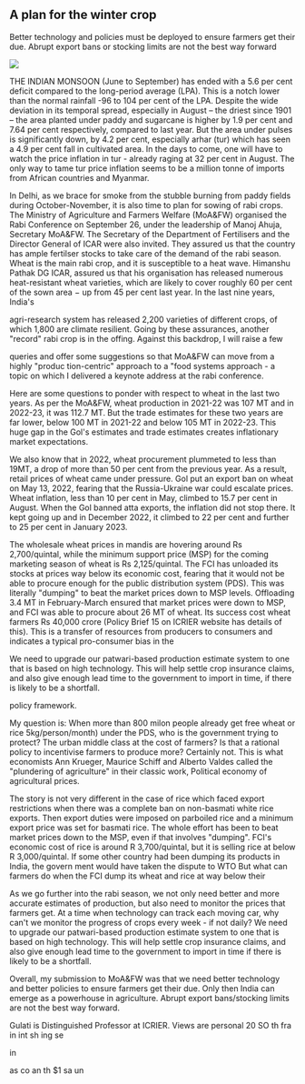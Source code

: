 ## A plan for the winter crop

Better technology and policies must be deployed to ensure farmers get their due. Abrupt export bans or stocking limits are not the best way forward

![](_page_0_Picture_2.jpeg)

THE INDIAN MONSOON (June to September) has ended with a 5.6 per cent deficit compared to the long-period average (LPA). This is a notch lower than the normal rainfall -96 to 104 per cent of the LPA. Despite the wide deviation in its temporal spread, especially in August – the driest since  $1901$  – the area planted under paddy and sugarcane is higher by 1.9 per cent and 7.64 per cent respectively, compared to last year. But the area under pulses is significantly down, by 4.2 per cent, especially arhar (tur) which has seen a 4.9 per cent fall in cultivated area. In the days to come, one will have to watch the price inflation in tur - already raging at 32 per cent in August. The only way to tame tur price inflation seems to be a million tonne of imports from African countries and Myanmar.

In Delhi, as we brace for smoke from the stubble burning from paddy fields during October-November, it is also time to plan for sowing of rabi crops. The Ministry of Agriculture and Farmers Welfare (MoA&FW) organised the Rabi Conference on September 26, under the leadership of Manoj Ahuja, Secretary MoA&FW. The Secretary of the Department of Fertilisers and the Director General of ICAR were also invited. They assured us that the country has ample fertilser stocks to take care of the demand of the rabi season. Wheat is the main rabi crop, and it is susceptible to a heat wave. Himanshu Pathak DG ICAR, assured us that his organisation has released numerous heat-resistant wheat varieties, which are likely to cover roughly 60 per cent of the sown area  $-$  up from 45 per cent last year. In the last nine years, India's

agri-research system has released 2,200 varieties of different crops, of which 1,800 are climate resilient. Going by these assurances, another "record" rabi crop is in the offing. Against this backdrop, I will raise a few

queries and offer some suggestions so that MoA&FW can move from a highly "produc tion-centric" approach to a "food systems approach - a topic on which I delivered a keynote address at the rabi conference.

Here are some questions to ponder with respect to wheat in the last two years. As per the MoA&FW, wheat production in 2021-22 was 107 MT and in 2022-23, it was 112.7 MT. But the trade estimates for these two years are far lower, below 100 MT in 2021-22 and below 105 MT in 2022-23. This huge gap in the Gol's estimates and trade estimates creates inflationary market expectations.

We also know that in 2022, wheat procurement plummeted to less than 19MT, a drop of more than 50 per cent from the previous year. As a result, retail prices of wheat came under pressure. Gol put an export ban on wheat on May 13, 2022, fearing that the Russia-Ukraine war could escalate prices. Wheat inflation, less than 10 per cent in May, climbed to 15.7 per cent in August. When the Gol banned atta exports, the inflation did not stop there. It kept going up and in December 2022, it climbed to 22 per cent and further to 25 per cent in January 2023.

The wholesale wheat prices in mandis are hovering around Rs 2,700/quintal, while the minimum support price (MSP) for the coming marketing season of wheat is Rs 2,125/quintal. The FCI has unloaded its stocks at prices way below its economic cost, fearing that it would not be able to procure enough for the public distribution system (PDS). This was literally "dumping" to beat the market prices down to MSP levels. Offloading 3.4 MT in February-March ensured that market prices were down to MSP, and FCI was able to procure about 26 MT of wheat. Its success cost wheat farmers Rs 40,000 crore (Policy Brief 15 on ICRIER website has details of this). This is a transfer of resources from producers to consumers and indicates a typical pro-consumer bias in the

We need to upgrade our patwari-based production estimate system to one that is based on high technology. This will help settle crop insurance claims, and also give enough lead time to the government to import in time, if there is likely to be a shortfall.

policy framework.

My question is: When more than 800 milon people already get free wheat or rice 5kg/person/month) under the PDS, who is the government trying to protect? The urban middle class at the cost of farmers? Is that a rational policy to incentivise farmers to produce more? Certainly not. This is what economists Ann Krueger, Maurice Schiff and Alberto Valdes called the "plundering of agriculture" in their classic work, Political economy of agricultural prices.

The story is not very different in the case of rice which faced export restrictions when there was a complete ban on non-basmati white rice exports. Then export duties were imposed on parboiled rice and a minimum export price was set for basmati rice. The whole effort has been to beat market prices down to the MSP, even if that involves "dumping". FCI's economic cost of rice is around R 3,700/quintal, but it is selling rice at below R 3,000/quintal. If some other country had been dumping its products in India, the govern ment would have taken the dispute to WTO But what can farmers do when the FCI dump its wheat and rice at way below their

As we go further into the rabi season, we not only need better and more accurate estimates of production, but also need to monitor the prices that farmers get. At a time when technology can track each moving car, why can't we monitor the progress of crops every week - if not daily? We need to upgrade our patwari-based production estimate system to one that is based on high technology. This will help settle crop insurance claims, and also give enough lead time to the government to import in time if there is likely to be a shortfall.

Overall, my submission to MoA&FW was that we need better technology and better policies to ensure farmers get their due. Only then India can emerge as a powerhouse in agriculture. Abrupt export bans/stocking limits are not the best way forward.

Gulati is Distinguished Professor at ICRIER. Views are personal 20 SO th fra in int sh ing se

in

as co an th \$1 sa un